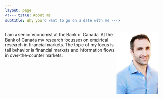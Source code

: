 ```yaml
---
layout: page
<!--- title: About me 
subtitle: Why you'd want to go on a date with me --->
---
```

<img style="float: right;" src="./Files/Pictures/PortraitComp.jpg" width="136" height="205" align="left">
I am a senior economist at the Bank of Canada. At the Bank of Canada my research focusses on empirical research in financial markets. The topic of my focus is tail behavior in financial markets and information flows in over-the-counter markets.

